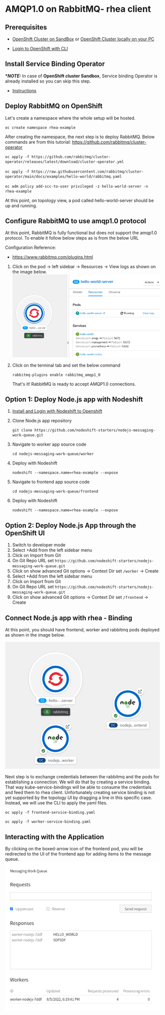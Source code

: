 # AMQP1.0 on RabbitMQ- rhea client

## Prerequisites

- [OpenShift Cluster on SandBox](/README.md#setup-an-openshift-cluster-on-a-red-hat-sandbox) or [OpenShift Cluster locally on your PC](/README.md#setup-an-openshift-cluster-locally-on-your-pc)
<!-- - [Login to OpenShift with CLI](/README.md#login-to-openshift-with-cli) -->

- [Login to OpenShift with CLI](/README.md#login-to-openshift-with-cli)

## Install Service Binding Operator

**\*_NOTE:_** In case of **OpenShift cluster Sandbox**, Service binding Operator is already installed so you can skip this step.

- [Instructions](../../README.md#install-service-binding-operator)

## Deploy RabbitMQ on OpenShift

Let's create a namespace where the whole setup will be hosted.

```
oc create namespace rhea-example
```

After creating the namespace, the next step is to deploy RabbitMQ. Below commands are from this tutorial: https://github.com/rabbitmq/cluster-operator

```
oc apply -f https://github.com/rabbitmq/cluster-operator/releases/latest/download/cluster-operator.yml

oc apply -f https://raw.githubusercontent.com/rabbitmq/cluster-operator/main/docs/examples/hello-world/rabbitmq.yaml

oc adm policy add-scc-to-user privileged -z hello-world-server -n rhea-example

```

At this point, on topology view, a pod called hello-world-server should be up and running.

## Configure RabbitMQ to use amqp1.0 protocol

At this point, RabbitMQ is fully functional but does not support the amqp1.0 protocol. To enable it follow below steps as is from the below URL

Configuration Reference:

- https://www.rabbitmq.com/plugins.html

1. Click on the pod -> left sidebar -> Resources -> View logs as shown on the image below.
   ![RabbitMQ pod deployed](./readme-assets/rabbitmq-pod-deployed.png)
1. Click on the terminal tab and set the below command

   ```
   rabbitmq-plugins enable rabbitmq_amqp1_0
   ```

   That's it! RabbitMQ is ready to accept AMQP1.0 connections.

## Option 1: Deploy Node.js app with Nodeshift

1. [Install and Login with Nodeshift to Openshift](../../README.md#install-nodeshift)
1. Clone Node.js app repository

   ```
   git clone https://github.com/nodeshift-starters/nodejs-messaging-work-queue.git
   ```

1. Navigate to worker app source code

   ```
   cd nodejs-messaging-work-queue/worker
   ```

1. Deploy with Nodeshift

   ```
   nodeshift --namespace.name=rhea-example --expose
   ```

1. Navigate to frontend app source code

   ```
   cd nodejs-messaging-work-queue/frontend
   ```

1. Deploy with Nodeshift
   ```
   nodeshift --namespace.name=rhea-example --expose
   ```

## Option 2: Deploy Node.js App through the OpenShift UI

1. Switch to developer mode
1. Select +Add from the left sidebar menu
1. Click on Import from Git
1. On Git Repo URL set `https://github.com/nodeshift-starters/nodejs-messaging-work-queue.git`
1. Click on show advanced Git options -> Context Dir set `/worker` -> Create
1. Select +Add from the left sidebar menu
1. Click on Import from Git
1. On Git Repo URL set `https://github.com/nodeshift-starters/nodejs-messaging-work-queue.git`
1. Click on show advanced Git options -> Context Dir set `/frontend` -> Create

## Connect Node.js app with rhea - Binding

At this point, you should have frontend, worker and rabbitmq pods deployed as shown in the image below.

![deployed rabbitmq,frontend and worker](./readme-assets/all-apps-deployed.png)

Next step is to exchange credentials between the rabbitmq and the pods for establishing a connection. We will do that by creating a service binding. That way kube-service-bindings will be able to consume the credentials and feed them to rhea client.
Unfortunately creating service binding is not yet supported by the topology UI by dragging a line in this specific case. Instead, we will use the CLI to apply the yaml files.

```
oc apply -f frontend-service-binding.yaml
```

```
oc apply -f worker-service-binding.yaml
```

## Interacting with the Application

By clicking on the boxed-arrow icon of the frontend pod, you will be redirected to the UI of the frontend app for adding items to the message queue.
![rabbitmq hello world message](./readme-assets/hello_world_message.png)
